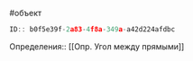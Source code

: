 #объект

```javascript
ID:: b0f5e39f-2a83-4f8a-349a-a42d224afdbc
```

Определения:: [[Опр. Угол между прямыми]]